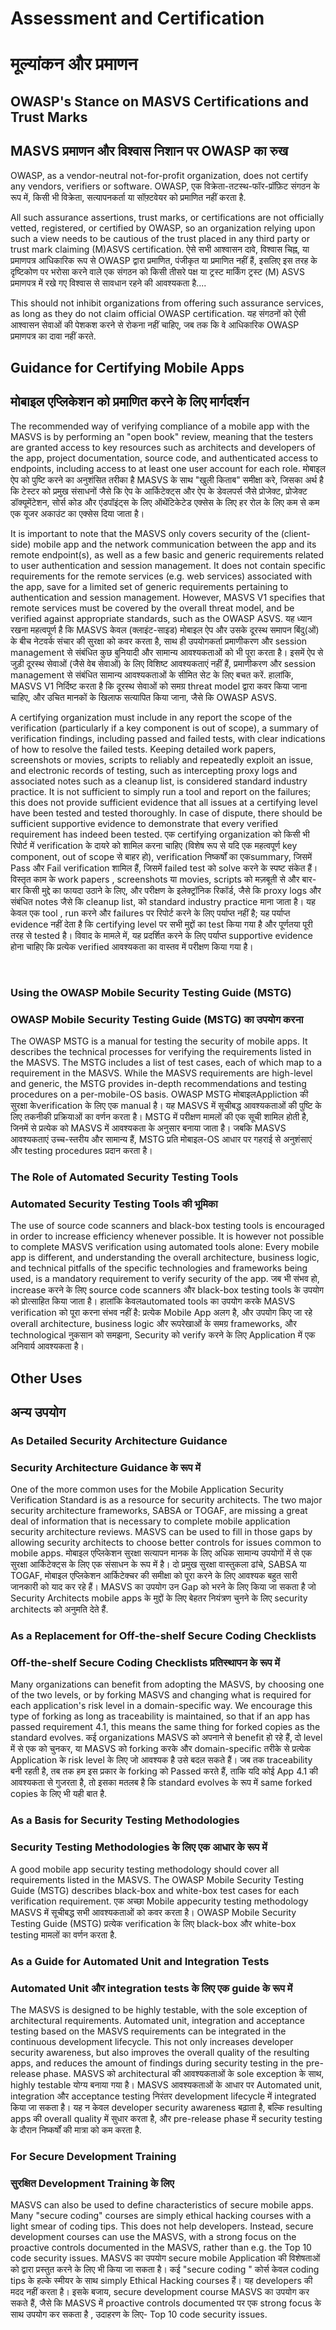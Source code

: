 # Assessment and Certification
# मूल्यांकन और प्रमाणन

## OWASP's Stance on MASVS Certifications and Trust Marks
## MASVS प्रमाणन और विश्वास निशान पर OWASP का रुख

OWASP, as a vendor-neutral not-for-profit organization, does not certify any vendors, verifiers or software.
OWASP, एक विक्रेता-तटस्थ-फॉर-प्रॉफ़िट संगठन के रूप में, किसी भी विक्रेता, सत्यापनकर्ता या सॉफ़्टवेयर को प्रमाणित नहीं करता है.

All such assurance assertions, trust marks, or certifications are not officially vetted, registered, or certified by OWASP, so an organization relying upon such a view needs to be cautious of the trust placed in any third party or trust mark claiming (M)ASVS certification.
ऐसे सभी आश्वासन दावे, विश्वास चिह्न, या प्रमाणपत्र आधिकारिक रूप से OWASP द्वारा प्रमाणित, पंजीकृत या प्रमाणित नहीं हैं, इसलिए इस तरह के दृष्टिकोण पर भरोसा करने वाले एक संगठन को किसी तीसरे पक्ष या ट्रस्ट मार्किंग ट्रस्ट (M) ASVS प्रमाणपत्र  में रखे गए विश्वास से सावधान रहने की आवश्यकता है....

This should not inhibit organizations from offering such assurance services, as long as they do not claim official OWASP certification.
यह संगठनों को ऐसी आश्वासन सेवाओं की पेशकश करने से रोकना नहीं चाहिए, जब तक कि वे आधिकारिक OWASP प्रमाणपत्र का दावा नहीं करते.

## Guidance for Certifying Mobile Apps
## मोबाइल एप्लिकेशन को प्रमाणित करने के लिए मार्गदर्शन

The recommended way of verifying compliance of a mobile app with the MASVS is by performing an "open book" review, meaning that the testers are granted access to key resources such as architects and developers of the app, project documentation, source code, and authenticated access to endpoints, including access to at least one user account for each role.
मोबाइल ऐप को पुष्टि करने का अनुशंसित तरीका  है  MASVS के साथ "खुली किताब" समीक्षा करे,
जिसका अर्थ है कि टेस्टर को प्रमुख संसाधनों जैसे कि ऐप के आर्किटेक्ट्स और ऐप के डेवलपर्स जैसे प्रोजेक्ट, प्रोजेक्ट डॉक्यूमेंटेशन, सोर्स कोड और एंडपॉइंट्स के लिए ऑथेंटिकेटेड एक्सेस के लिए हर रोल के लिए कम से कम एक यूजर अकाउंट का एक्सेस दिया जाता है।

It is important to note that the MASVS only covers security of the (client-side) mobile app and the network communication between the app and its remote endpoint(s), as well as a few basic and generic requirements related to user authentication and session management. It does not contain specific requirements for the remote services (e.g. web services) associated with the app, save for a limited set of generic requirements pertaining to authentication and session management. However, MASVS V1 specifies that remote services must be covered by the overall threat model, and be verified against appropriate standards, such as the OWASP ASVS.
यह ध्यान रखना महत्वपूर्ण है कि MASVS केवल (क्लाइंट-साइड) मोबाइल ऐप और उसके दूरस्थ समापन बिंदु(ओं) के बीच नेटवर्क संचार की सुरक्षा को कवर करता है, साथ ही उपयोगकर्ता प्रमाणीकरण और session management से संबंधित कुछ बुनियादी और सामान्य आवश्यकताओं को भी पूरा करता है। इसमें ऐप से जुड़ी दूरस्थ सेवाओं (जैसे वेब सेवाओं) के लिए विशिष्ट आवश्यकताएं नहीं हैं, प्रमाणीकरण और session management से संबंधित सामान्य आवश्यकताओं के सीमित सेट के लिए बचत करें. हालांकि, MASVS V1 निर्दिष्ट करता है कि दूरस्थ सेवाओं को समग्र threat model द्वारा कवर किया जाना चाहिए, और उचित मानकों के खिलाफ सत्यापित किया जाना, जैसे कि OWASP ASVS.

A certifying organization must include in any report the scope of the verification (particularly if a key component is out of scope), a summary of verification findings, including passed and failed tests, with clear indications of how to resolve the failed tests. Keeping detailed work papers, screenshots or movies, scripts to reliably and repeatedly exploit an issue, and electronic records of testing, such as intercepting proxy logs and associated notes such as a cleanup list, is considered standard industry practice. It is not sufficient to simply run a tool and report on the failures; this does not provide sufficient evidence that all issues at a certifying level have been tested and tested thoroughly. In case of dispute, there should be sufficient supportive evidence to demonstrate that every verified requirement has indeed been tested.
एक certifying organization को किसी भी रिपोर्ट में verification के दायरे को शामिल करना चाहिए (विशेष रूप से यदि एक महत्वपूर्ण key component, out of scope से बाहर हो), verification निष्कर्षों का एकsummary, जिसमें Pass और Fail verification शामिल हैं, जिसमें failed test को solve करने के स्पष्ट संकेत हैं। विस्तृत काम के work papers , screenshots या movies, scripts को मज़बूती से और बार-बार किसी मुद्दे का फायदा उठाने के लिए, और परीक्षण के इलेक्ट्रॉनिक रिकॉर्ड, जैसे कि proxy logs और संबंधित notes जैसे कि cleanup list, को standard industry practice माना जाता है। यह केवल एक tool , run करने और failures पर रिपोर्ट करने के लिए पर्याप्त नहीं है; यह पर्याप्त evidence नहीं देता है कि certifying level पर सभी मुद्दों का test किया गया है और पूर्णतया पूरी तरह से tested है। विवाद के मामले में, यह प्रदर्शित करने के लिए पर्याप्त supportive evidence होना चाहिए कि प्रत्येक verified आवश्यकता का वास्तव में परीक्षण किया गया है।

<div style="page-break-after: always; visibility: hidden">
\pagebreak
</div>

### Using the OWASP Mobile Security Testing Guide (MSTG)
### OWASP Mobile Security Testing Guide (MSTG) का उपयोग करना

The OWASP MSTG is a manual for testing the security of mobile apps. It describes the technical processes for verifying the requirements listed in the MASVS. The MSTG includes a list of test cases, each of which map to a requirement in the MASVS. While the MASVS requirements are high-level and generic, the MSTG provides in-depth recommendations and testing procedures on a per-mobile-OS basis.
OWASP MSTG मोबाइलAppliction की सुरक्षा केverification के लिए एक manual है। यह MASVS में सूचीबद्ध आवश्यकताओं की पुष्टि के लिए तकनीकी प्रक्रियाओं का वर्णन करता है। MSTG में परीक्षण मामलों की एक सूची शामिल होती है, जिनमें से प्रत्येक को MASVS में आवश्यकता के अनुसार बनाया जाता है। जबकि MASVS आवश्यकताएं उच्च-स्तरीय और सामान्य हैं, MSTG प्रति मोबाइल-OS आधार पर गहराई से अनुशंसाएं और testing procedures प्रदान करता है।

### The Role of Automated Security Testing Tools
### Automated Security Testing Tools की भूमिका

The use of source code scanners and black-box testing tools is encouraged in order to increase efficiency whenever possible. It is however not possible to complete MASVS verification using automated tools alone: Every mobile app is different, and understanding the overall architecture, business logic, and technical pitfalls of the specific technologies and frameworks being used, is a mandatory requirement to verify security of the app.
जब भी संभव हो, increase करने के लिए source code scanners और black-box testing tools के उपयोग को प्रोत्साहित किया जाता है। हालांकि केवलautomated tools का उपयोग करके MASVS verification को पूरा करना संभव नहीं है: प्रत्येक Mobile App अलग है, और उपयोग किए जा रहे overall architecture, business logic और रूपरेखाओं के समग्र frameworks, और technological नुकसान को समझना, Security को verify करने के लिए Application में एक अनिवार्य आवश्यकता है।

## Other Uses
## अन्य उपयोग

### As Detailed Security Architecture Guidance
### Security Architecture Guidance के रूप में

One of the more common uses for the Mobile Application Security Verification Standard is as a resource for security architects. The two major security architecture frameworks, SABSA or TOGAF, are missing a great deal of information that is necessary to complete mobile application security architecture reviews. MASVS can be used to fill in those gaps by allowing security architects to choose better controls for issues common to mobile apps.
मोबाइल एप्लिकेशन सुरक्षा सत्यापन मानक के लिए अधिक सामान्य उपयोगों में से एक सुरक्षा आर्किटेक्ट्स के लिए एक संसाधन के रूप में है। दो प्रमुख सुरक्षा वास्तुकला ढांचे, SABSA या TOGAF, मोबाइल एप्लिकेशन आर्किटेक्चर की समीक्षा को पूरा करने के लिए आवश्यक बहुत सारी जानकारी को याद कर रहे हैं। MASVS का उपयोग उन Gap को भरने के लिए किया जा सकता है जो Security Architects mobile apps के मुद्दों के लिए बेहतर नियंत्रण चुनने के लिए security architects को अनुमति देते हैं.

### As a Replacement for Off-the-shelf Secure Coding Checklists
### Off-the-shelf Secure Coding Checklists प्रतिस्थापन के रूप में

Many organizations can benefit from adopting the MASVS, by choosing one of the two levels, or by forking MASVS and changing what is required for each application's risk level in a domain-specific way. We encourage this type of forking as long as traceability is maintained, so that if an app has passed requirement 4.1, this means the same thing for forked copies as the standard evolves.
कई organizations MASVS को अपनाने से benefit हो रहे हैं, दो level में से एक को चुनकर, या MASVS को forking करके और domain-specific तरीके से प्रत्येक Application के risk level के लिए जो आवश्यक है उसे बदल सकते हैं। जब तक traceability बनी रहती है, तब तक हम इस प्रकार के forking को Passed करते हैं, ताकि यदि कोई App 4.1 की आवश्यकता से गुजरता है, तो इसका मतलब है कि standard evolves के रूप में same forked copies के लिए भी यही बात है.

### As a Basis for Security Testing Methodologies
### Security Testing Methodologies के लिए एक आधार के रूप में

A good mobile app security testing methodology should cover all requirements listed in the MASVS. The OWASP Mobile Security Testing Guide (MSTG) describes black-box and white-box test cases for each verification requirement.
एक अच्छा Mobile appecurity testing methodology MASVS में सूचीबद्ध सभी आवश्यकताओं को कवर करता है। OWASP Mobile Security Testing Guide (MSTG) प्रत्येक verification के लिए black-box और white-box testing मामलों का वर्णन करता है.

### As a Guide for Automated Unit and Integration Tests
### Automated Unit और integration tests के लिए एक guide के रूप में

The MASVS is designed to be highly testable, with the sole exception of architectural requirements. Automated unit, integration and acceptance testing based on the MASVS requirements can be integrated in the continuous development lifecycle. This not only increases developer security awareness, but also improves the overall quality of the resulting apps, and reduces the amount of findings during security testing in the pre-release phase.
MASVS को architectural की आवश्यकताओं के sole exception के साथ, highly testable योग्य बनाया गया है। MASVS आवश्यकताओं के आधार पर Automated unit, integration और acceptance testing निरंतर development lifecycle में integrated किया जा सकता है। यह न केवल developer security awareness बढ़ाता है, बल्कि resulting apps की overall quality में सुधार करता है, और pre-release phase में security testing के दौरान निष्कर्षों की मात्रा को कम करता है.

### For Secure Development Training
### सुरक्षित Development Training के लिए

MASVS can also be used to define characteristics of secure mobile apps. Many "secure coding" courses are simply ethical hacking courses with a light smear of coding tips. This does not help developers. Instead, secure development courses can use the MASVS, with a strong focus on the proactive controls documented in the MASVS, rather than e.g. the Top 10 code security issues.
MASVS का उपयोग secure mobile Application की विशेषताओं को द्वारा प्रस्तुत करने के लिए भी किया जा सकता है। कई "secure coding " कोर्स केवल coding tips के हल्के स्मीयर के साथ simply Ethical Hacking courses हैं। यह developers की मदद नहीं करता है। इसके बजाय, secure development course MASVS का उपयोग कर सकते हैं, जैसे कि MASVS में proactive controls documented पर एक strong focus के साथ उपयोग कर सकता है , उदाहरण के लिए- Top 10 code security issues.